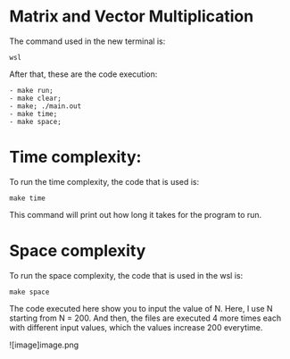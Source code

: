 # Matrix and Vector Multiplication


The command used in the new terminal is:

```
wsl 
```
After that, these are the code execution: 

```
- make run;
- make clear;
- make; ./main.out
- make time;
- make space;
```
 
 # Time complexity:
 
To run the time complexity, the code that is used is: 

```
make time
```
This  command will print out how long it takes for the program to run. 


# Space complexity

To run the space complexity, the code that is used in the wsl is: 

```
make space
```

The code executed here show you to input the value of N. Here, I use N starting from N = 200. And then, the files are executed 4 more times each with different input values, which the values increase 200 everytime. 

![image]image.png
